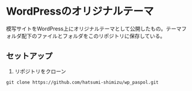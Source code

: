 # WordPressのオリジナルテーマ
模写サイトをWordPress上にオリジナルテーマとして公開したもの。テーマフォルダ配下のファイルとフォルダをこのリポジトリに保存している。

## セットアップ
1. リポジトリをクローン
```
git clone https://github.com/hatsumi-shimizu/wp_paspol.git
```
